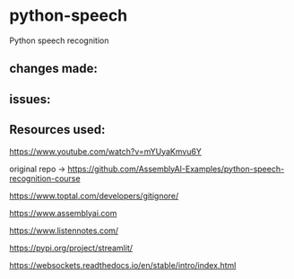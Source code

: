 # python-speech
Python speech recognition


## changes made:


## issues:


## Resources used: 

https://www.youtube.com/watch?v=mYUyaKmvu6Y

original repo -> https://github.com/AssemblyAI-Examples/python-speech-recognition-course

https://www.toptal.com/developers/gitignore/

https://www.assemblyai.com

https://www.listennotes.com/

https://pypi.org/project/streamlit/

https://websockets.readthedocs.io/en/stable/intro/index.html